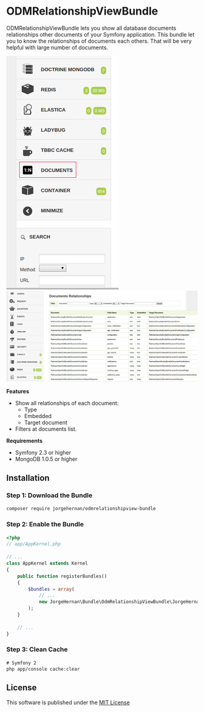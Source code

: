 # ODMRelationshipViewBundle

ODMRelationshipViewBundle lets you show all database documents relationships other documents of your Symfony application.
This bundle let you to know the relationships of documents each others. That will be very helpful with large number of documents.

<img src="https://raw.githubusercontent.com/JHernan/ODMRelationshipViewBundle/master/Resources/doc/menu.png" alt="Profiler Menu" />
<img src="https://raw.githubusercontent.com/JHernan/ODMRelationshipViewBundle/master/Resources/doc/profiler.png" alt="List Documents" />

**Features**

* Show all relationships of each document:
  * Type
  * Embedded
  * Target document
* Filters at documents list.

**Requirements**

* Symfony 2.3 or higher
* MongoDB 1.0.5 or higher

Installation
------------

### Step 1: Download the Bundle

```bash
composer require jorgehernan/odmrelationshipview-bundle
```

### Step 2: Enable the Bundle

```php
<?php
// app/AppKernel.php

// ...
class AppKernel extends Kernel
{
    public function registerBundles()
    {
        $bundles = array(
            // ...
            new JorgeHernan\Bundle\OdmRelationshipViewBundle\JorgeHernanOdmRelationshipViewBundle(),
        );
    }

    // ...
}
```

### Step 3: Clean Cache

```cli
# Symfony 2
php app/console cache:clear
```

License
-------

This software is published under the [MIT License](LICENSE.md)
